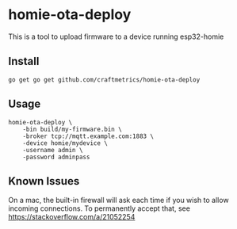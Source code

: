# homie-ota-deploy

This is a tool to upload firmware to a device running esp32-homie

## Install

`go get go get github.com/craftmetrics/homie-ota-deploy`

## Usage

```
homie-ota-deploy \
    -bin build/my-firmware.bin \
    -broker tcp://mqtt.example.com:1883 \
    -device homie/mydevice \
    -username admin \
    -password adminpass
```

## Known Issues

On a mac, the built-in firewall will ask each time if you wish to allow incoming connections. To permanently accept that, see https://stackoverflow.com/a/21052254
